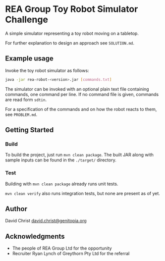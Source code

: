 # REA Group Toy Robot Simulator Challenge

A simple simulator representing a toy robot moving on a tabletop.

For further explanation to design an approach see `SOLUTION.md`.

## Example usage

Invoke the toy robot simulator as follows:

```sh
java -jar rea-robot-<version>.jar [commands.txt]
```

The simulator can be invoked with an optional
plain text file containing commands, one command per line.
If no command file is given, commands are read form `sdtin`.

For a specification of the commands and on how the robot reacts to them, see `PROBLEM.md`.

## Getting Started

### Build

To build the project, just run `mvn clean package`.
The built JAR along with sample inputs can be found in the `./target/` directory.

### Test

Building with `mvn clean package` already runs unit tests.

`mvn clean verify` also runs integration tests, but none are present as of yet.

## Author

David Christ <david.christ@genitopia.org>

## Acknowledgments

- The people of REA Group Ltd for the opportunity
- Recruiter Ryan Lynch of Greythorn Pty Ltd for the referral
